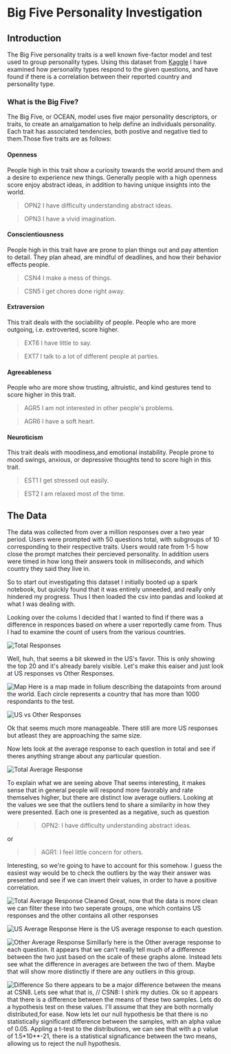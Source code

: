 # Big Five Personality Investigation
## Introduction
The Big Five personality traits is a well known five-factor model and test used to group personality types. Using this dataset from [Kaggle](https://www.kaggle.com/tunguz/big-five-personality-test?select=IPIP-FFM-data-8Nov2018) I have  examined how personality types respond to the given questions, and have found if there is a correlation between their reported country and personality type.

### What is the Big Five?
The Big Five, or OCEAN, model uses five major personality descriptors, or traits, to create an amalgamation to help define an individuals personality. Each trait has associated tendencies, both postive and negative tied to them.Those five traits are as follows:

#### Openness
People high in this trait show a curiosity towards the world around them and a desire to experience new things. Generally people with a high openness score enjoy abstract ideas, in addition to having unique insights into the world.
>OPN2	I have difficulty understanding abstract ideas.

>OPN3	I have a vivid imagination.

#### Conscientiousness
People high in this trait have are prone to plan things out and pay attention to detail. They plan ahead, are mindful of deadlines, and how their behavior effects people.
>CSN4	I make a mess of things.

>CSN5	I get chores done right away.

#### Extraversion
This trait deals with the sociability of people. People who are more outgoing, i.e. extroverted, score higher.
>EXT6	I have little to say.

>EXT7	I talk to a lot of different people at parties.

#### Agreeableness 
People who are more show trusting, altruistic, and kind gestures tend to score higher in this trait.
>AGR5	I am not interested in other people's problems.

>AGR6	I have a soft heart.

#### Neuroticism
This trait deals with moodiness,and emotional instability. People prone to mood swings, anxious, or depressive thoughts tend to score high in this trait.
>EST1	I get stressed out easily.

>EST2	I am relaxed most of the time.

## The Data
The data was collected from over a million responses over a two year period. Users were prompted with 50 questions total, with subgroups of 10 corresponding to their respective traits. Users would rate from 1-5 how close the prompt matches their percieved personality. In addition users were timed in how long their answers took in milliseconds, and which country they said they live in.

So to start out investigating this dataset I initially booted up a spark notebook, but quickly found that it was entirely unneeded, and really only hindered my progress. Thus I then loaded the csv into pandas and looked at what I was dealing with. 

Looking over the colums I decided that I wanted to find if there was a difference in responces based on where a user reportedly came from. Thus I had to examine the count of users from the various countries.

![Total Responses](/Images/TotalResp.png)

Well, huh, that seems a bit skewed in the US's favor. This is only showing the top 20 and it's already barely visible. Let's make this eaiser and just look at US responses vs Other Responses.

![Map](/Images/Map.png)
Here is a map made in folium describing the datapoints from around the world. Each circle represents a country that has more than 1000 respondants to the test.

![US vs Other Responses](/Images/SplitResponse.png)

Ok that seems much more manageable. There still are more US responses but atleast they are approaching the same size.

Now lets look at the average response to each question in total and see if theres anything strange about any particular question.

![Total Average Response](/Images/UnfilterCorr.png)

To explain what we are seeing above
That seems interesting, it makes sense that in general people will respond more favorably and rate themselves higher, but there are distinct low average outliers. Looking at the values we see that the outliers tend to share a similarity in how they were presented. Each one is presented as a negative, such as question

>>OPN2: I have difficulty understanding abstract ideas.

or

>>AGR1: I feel little concern for others.

Interesting, so we're going to have to account for this somehow. I guess the easiest way would be to check the outliers by the way their answer was presented and see if we can invert their values, in order to have a positive correlation.

![Total Average Response Cleaned](/Images/TotalCorr.png)
Great, now that the data is more clean we can filter these into two seperate groups, one which contains US responses and the other contains all other responses

![US Average Response](/Images/USCorr.png)
Here is the US average response to each question.

![Other Average Response](/Images/NotUSCor.png)
Simillarly here is the Other average response to each question. It appears that we can't really tell much of a difference between the two just based on the scale of these graphs alone. Instead lets see what the difference in averages are between the two of them. Maybe that will show more distinctly if there are any outliers in this group.


![Difference](/Images/MeanCorr.png)
So there appears to be a major difference between the means at CSN8. Lets see what that is,
// CSN8: I shirk my duties.
Ok so it appears that there is a difference between the means of these two samples. Lets do a hypothesis test on these values. I'll assume that they are both normally distributed,for ease. Now lets let our null hypothesis be that there is no statistically significant difference between the samples, with an alpha value of 0.05. Appling a t-test to the distributions, we can see that with a p value of 1.5*10**-21, there is a statistical signaficance between the two means, allowing us to reject the null hypothesis.





